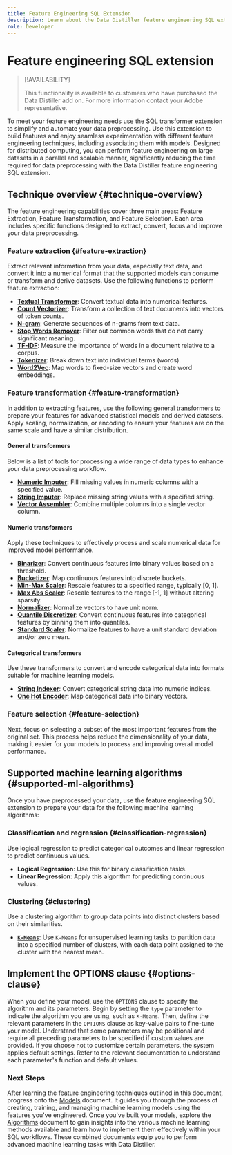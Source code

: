 ```yaml
---
title: Feature Engineering SQL Extension
description: Learn about the Data Distiller feature engineering SQL extension to preprocesses data for advanced statistical modeling. It covers the available feature extraction, transformation, and selection techniques.
role: Developer
---
```

# Feature engineering SQL extension

>[!AVAILABILITY]
>
>This functionality is available to customers who have purchased the Data Distiller add on. For more information contact your Adobe representative.

To meet your feature engineering needs use the SQL transformer extension to simplify and automate your data preprocessing. Use this extension to build features and enjoy seamless experimentation with different feature engineering techniques, including associating them with models. Designed for distributed computing, you can perform feature engineering on large datasets in a parallel and scalable manner, significantly reducing the time required for data preprocessing with the Data Distiller feature engineering SQL extension.

## Technique overview {#technique-overview}

The feature engineering capabilities cover three main areas: Feature Extraction, Feature Transformation, and Feature Selection. Each area includes specific functions designed to extract, convert, focus and improve your data preprocessing.

### Feature extraction {#feature-extraction}

Extract relevant information from your data, especially text data, and convert it into a numerical format that the supported models can consume or transform and derive datasets. Use the following functions to perform feature extraction:

- **[Textual Transformer](./algorithms.md#textual-transformations)**: Convert textual data into numerical features.
- **[Count Vectorizer](./algorithms.md#countvectorizer)**: Transform a collection of text documents into vectors of token counts.
- **[N-gram](./algorithms.md#ngram)**: Generate sequences of n-grams from text data.
- **[Stop Words Remover](./algorithms.md#stopwordsremover)**: Filter out common words that do not carry significant meaning.
- **[TF-IDF](./algorithms.md#tf-idf)**: Measure the importance of words in a document relative to a corpus.
- **[Tokenizer](./algorithms.md#tokenizer)**: Break down text into individual terms (words).
- **[Word2Vec](./algorithms.md#word2vec)**: Map words to fixed-size vectors and create word embeddings.

### Feature transformation {#feature-transformation}

In addition to extracting features, use the following general transformers to prepare your features for advanced statistical models and derived datasets. Apply scaling, normalization, or encoding to ensure your features are on the same scale and have a similar distribution.

#### General transformers

Below is a list of tools for processing a wide range of data types to enhance your data preprocessing workflow.

- **[Numeric Imputer](./algorithms.md#numeric-imputer)**: Fill missing values in numeric columns with a specified value.
- **[String Imputer](./algorithms.md#string-imputer)**: Replace missing string values with a specified string.
- **[Vector Assembler](./algorithms.md#vector-assembler)**: Combine multiple columns into a single vector column.

#### Numeric transformers

Apply these techniques to effectively process and scale numerical data for improved model performance.

- **[Binarizer](./algorithms.md#binarizer)**: Convert continuous features into binary values based on a threshold.
- **[Bucketizer](./algorithms.md#bucketizer)**: Map continuous features into discrete buckets.
- **[Min-Max Scaler](./algorithms.md#minmaxscaler)**: Rescale features to a specified range, typically [0, 1].
- **[Max Abs Scaler](./algorithms.md#maxabsscaler)**: Rescale features to the range [-1, 1] without altering sparsity.
- **[Normalizer](./algorithms.md#normalizer)**: Normalize vectors to have unit norm.
- **[Quantile Discretizer](./algorithms.md#quantilediscretizer)**: Convert continuous features into categorical features by binning them into quantiles.
- **[Standard Scaler](./algorithms.md#standardscaler)**: Normalize features to have a unit standard deviation and/or zero mean.

#### Categorical transformers

Use these transformers to convert and encode categorical data into formats suitable for machine learning models.

- **[String Indexer](./algorithms.md#stringindexer)**: Convert categorical string data into numeric indices.
- **[One Hot Encoder](./algorithms.md#onehotencoder)**: Map categorical data into binary vectors.

### Feature selection {#feature-selection}

Next, focus on selecting a subset of the most important features from the original set. This process helps reduce the dimensionality of your data, making it easier for your models to process and improving overall model performance.

## Supported machine learning algorithms {#supported-ml-algorithms}

Once you have preprocessed your data, use the feature engineering SQL extension to prepare your data for the following machine learning algorithms:

### Classification and regression {#classification-regression}

Use logical regression to predict categorical outcomes and linear regression to predict continuous values.

- **Logical Regression**: Use this for binary classification tasks.
- **Linear Regression**: Apply this algorithm for predicting continuous values.

### Clustering {#clustering}

Use a clustering algorithm to group data points into distinct clusters based on their similarities.

- **[`K-Means`](./algorithms.md#kmeans)**: Use `K-Means` for unsupervised learning tasks to partition data into a specified number of clusters, with each data point assigned to the cluster with the nearest mean.

## Implement the OPTIONS clause {#options-clause}

When you define your model, use the `OPTIONS` clause to specify the algorithm and its parameters. Begin by setting the `type` parameter to indicate the algorithm you are using, such as `K-Means`. Then, define the relevant parameters in the `OPTIONS` clause as key-value pairs to fine-tune your model. Understand that some parameters may be positional and require all preceding parameters to be specified if custom values are provided. If you choose not to customize certain parameters, the system applies default settings. Refer to the relevant documentation to understand each parameter's function and default values.

### Next Steps

After learning the feature engineering techniques outlined in this document, progress onto the [Models](./models.md) document. It guides you through the process of creating, training, and managing machine learning models using the features you've engineered. Once you've built your models, explore the [Algorithms](./algorithms.md) document to gain insights into the various machine learning methods available and learn how to implement them effectively within your SQL workflows. These combined documents equip you to perform advanced machine learning tasks with Data Distiller.
